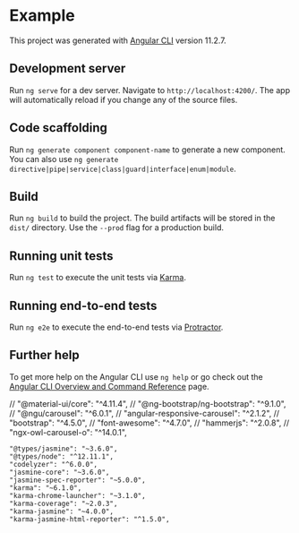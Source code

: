 # Example

This project was generated with [Angular CLI](https://github.com/angular/angular-cli) version 11.2.7.

## Development server

Run `ng serve` for a dev server. Navigate to `http://localhost:4200/`. The app will automatically reload if you change any of the source files.

## Code scaffolding

Run `ng generate component component-name` to generate a new component. You can also use `ng generate directive|pipe|service|class|guard|interface|enum|module`.

## Build

Run `ng build` to build the project. The build artifacts will be stored in the `dist/` directory. Use the `--prod` flag for a production build.

## Running unit tests

Run `ng test` to execute the unit tests via [Karma](https://karma-runner.github.io).

## Running end-to-end tests

Run `ng e2e` to execute the end-to-end tests via [Protractor](http://www.protractortest.org/).

## Further help

To get more help on the Angular CLI use `ng help` or go check out the [Angular CLI Overview and Command Reference](https://angular.io/cli) page.



 // "@material-ui/core": "^4.11.4",
    // "@ng-bootstrap/ng-bootstrap": "^9.1.0",
    // "@ngu/carousel": "^6.0.1",
    // "angular-responsive-carousel": "^2.1.2",
    // "bootstrap": "^4.5.0",
    // "font-awesome": "^4.7.0",
    // "hammerjs": "^2.0.8",
    // "ngx-owl-carousel-o": "^14.0.1",





    "@types/jasmine": "~3.6.0",
    "@types/node": "^12.11.1",
    "codelyzer": "^6.0.0",
    "jasmine-core": "~3.6.0",
    "jasmine-spec-reporter": "~5.0.0",
    "karma": "~6.1.0",
    "karma-chrome-launcher": "~3.1.0",
    "karma-coverage": "~2.0.3",
    "karma-jasmine": "~4.0.0",
    "karma-jasmine-html-reporter": "^1.5.0",